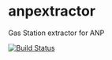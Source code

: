 # anpextractor
Gas Station extractor for ANP


[![Build Status](https://travis-ci.org/SamambaMan/anpextractor.svg?branch=master)](https://travis-ci.org/SamambaMan/anpextractor)